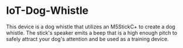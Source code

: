 # IoT-Dog-Whistle
This device is a dog whistle that utilizes an M5StickC+ to create a dog whistle. The stick's speaker emits a beep that is a high enough pitch to safely attract your dog's attention and be used as a training device.
